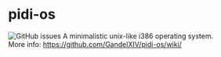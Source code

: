 # pidi-os
![GitHub issues](https://img.shields.io/github/issues-raw/GandelXIV/pidi-os?style=for-the-badge)
A minimalistic unix-like i386 operating system. <br />
More info: https://github.com/GandelXIV/pidi-os/wiki/ <br />
